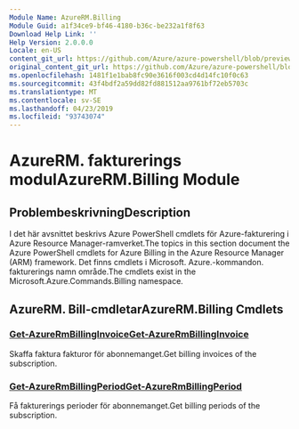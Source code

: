 ```yaml
---
Module Name: AzureRM.Billing
Module Guid: a1f34ce9-bf46-4180-b36c-be232a1f8f63
Download Help Link: ''
Help Version: 2.0.0.0
Locale: en-US
content_git_url: https://github.com/Azure/azure-powershell/blob/preview/src/ResourceManager/Billing/Commands.Billing/help/AzureRM.Billing.md
original_content_git_url: https://github.com/Azure/azure-powershell/blob/preview/src/ResourceManager/Billing/Commands.Billing/help/AzureRM.Billing.md
ms.openlocfilehash: 1481f1e1bab8fc90e3616f003cd4d14fc10f0c63
ms.sourcegitcommit: 43f4bdf2a59dd82fd881512aa9761bf72eb5703c
ms.translationtype: MT
ms.contentlocale: sv-SE
ms.lasthandoff: 04/23/2019
ms.locfileid: "93743074"
---
```

# <span data-ttu-id="53de4-101">AzureRM. fakturerings modul</span><span class="sxs-lookup"><span data-stu-id="53de4-101">AzureRM.Billing Module</span></span>
## <span data-ttu-id="53de4-102">Problembeskrivning</span><span class="sxs-lookup"><span data-stu-id="53de4-102">Description</span></span>
<span data-ttu-id="53de4-103">I det här avsnittet beskrivs Azure PowerShell cmdlets för Azure-fakturering i Azure Resource Manager-ramverket.</span><span class="sxs-lookup"><span data-stu-id="53de4-103">The topics in this section document the Azure PowerShell cmdlets for Azure Billing in the Azure Resource Manager (ARM) framework.</span></span> <span data-ttu-id="53de4-104">Det finns cmdlets i Microsoft. Azure.-kommandon. fakturerings namn område.</span><span class="sxs-lookup"><span data-stu-id="53de4-104">The cmdlets exist in the Microsoft.Azure.Commands.Billing namespace.</span></span>

## <span data-ttu-id="53de4-105">AzureRM. Bill-cmdletar</span><span class="sxs-lookup"><span data-stu-id="53de4-105">AzureRM.Billing Cmdlets</span></span>
### [<span data-ttu-id="53de4-106">Get-AzureRmBillingInvoice</span><span class="sxs-lookup"><span data-stu-id="53de4-106">Get-AzureRmBillingInvoice</span></span>](Get-AzureRmBillingInvoice.md)
<span data-ttu-id="53de4-107">Skaffa faktura fakturor för abonnemanget.</span><span class="sxs-lookup"><span data-stu-id="53de4-107">Get billing invoices of the subscription.</span></span>

### [<span data-ttu-id="53de4-108">Get-AzureRmBillingPeriod</span><span class="sxs-lookup"><span data-stu-id="53de4-108">Get-AzureRmBillingPeriod</span></span>](Get-AzureRmBillingPeriod.md)
<span data-ttu-id="53de4-109">Få fakturerings perioder för abonnemanget.</span><span class="sxs-lookup"><span data-stu-id="53de4-109">Get billing periods of the subscription.</span></span>

